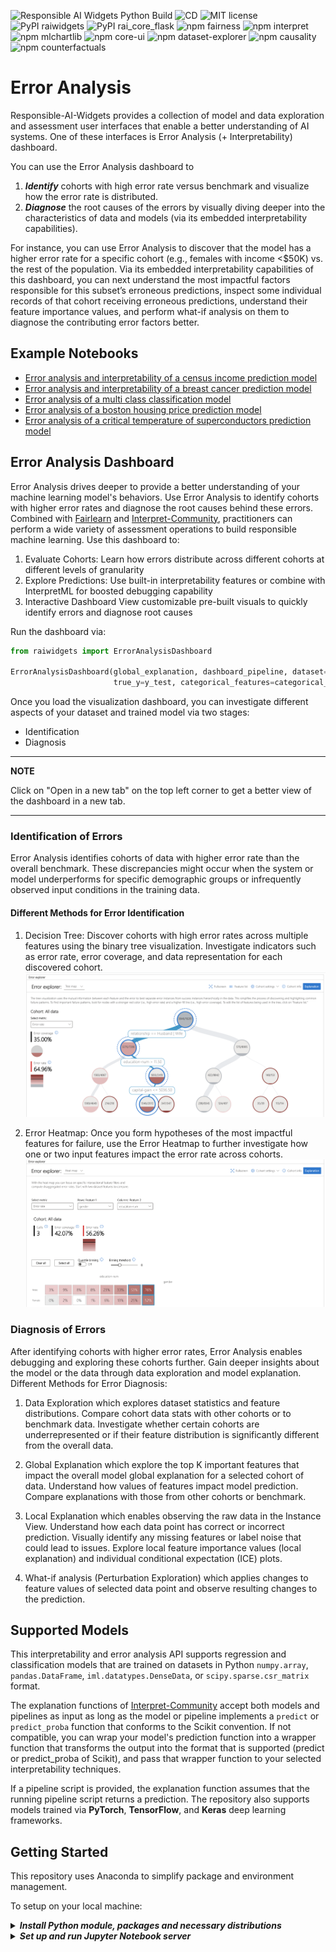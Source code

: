 ![Responsible AI Widgets Python Build](https://github.com/microsoft/responsible-ai-widgets/workflows/Responsible%20AI%20Widgets/badge.svg) ![CD](https://github.com/microsoft/responsible-ai-widgets/workflows/CD/badge.svg) ![MIT license](https://img.shields.io/badge/License-MIT-blue.svg) ![PyPI raiwidgets](https://img.shields.io/pypi/v/raiwidgets?color=blue) ![PyPI rai_core_flask](https://img.shields.io/pypi/v/rai_core_flask?color=blue) ![npm fairness](https://img.shields.io/npm/v/@responsible-ai/fairness?label=npm%20%40responsible-ai%2Ffairness) ![npm interpret](https://img.shields.io/npm/v/@responsible-ai/interpret?label=npm%20%40responsible-ai%2Finterpret) ![npm mlchartlib](https://img.shields.io/npm/v/@responsible-ai/mlchartlib?label=npm%20%40responsible-ai%2Fmlchartlib) ![npm core-ui](https://img.shields.io/npm/v/@responsible-ai/core-ui?label=npm%20%40responsible-ai%2Fcore-ui) ![npm dataset-explorer](https://img.shields.io/npm/v/@responsible-ai/dataset-explorer?label=npm%20%40responsible-ai%2Fdataset-explorer) ![npm causality](https://img.shields.io/npm/v/@responsible-ai/causality?label=npm%20%40responsible-ai%2Fcausality) ![npm counterfactuals](https://img.shields.io/npm/v/@responsible-ai/counterfactuals?label=npm%20%40responsible-ai%2Fcounterfactuals)

# Error Analysis


Responsible-AI-Widgets provides a collection of model and data exploration and assessment user interfaces that enable a better understanding of AI systems. One of these interfaces is Error Analysis (+ Interpretability) dashboard.

You can use the Error Analysis dashboard to 
1) ***Identify*** cohorts with high error rate versus benchmark and visualize how the error rate is distributed. 
2) ***Diagnose*** the root causes of the errors by visually diving deeper into the characteristics of data and models (via its embedded interpretability capabilities). 

For instance, you can use Error Analysis to discover that the model has a higher error rate for a specific cohort (e.g., females with income <$50K) vs. the rest of the population. Via its embedded interpretability capabilities of this dashboard, you can next understand the most impactful factors responsible for this subset’s erroneous predictions, inspect some individual records of that cohort receiving erroneous predictions, understand their feature importance values, and perform what-if analysis on them to diagnose the contributing error factors better. 


## Example Notebooks

- [Error analysis and interpretability of a census income prediction model](https://github.com/microsoft/responsible-ai-widgets/blob/master/notebooks/individual-dashboards/erroranalysis-dashboard/erroranalysis-interpretability-dashboard-census.ipynb)
- [Error analysis and interpretability of a breast cancer prediction model](https://github.com/microsoft/responsible-ai-widgets/blob/master/notebooks/individual-dashboards/erroranalysis-dashboard/erroranalysis-interpretability-dashboard-breast-cancer.ipynb)
- [Error analysis of a multi class classification model](https://github.com/microsoft/responsible-ai-widgets/blob/master/notebooks/individual-dashboards/erroranalysis-dashboard/erroranalysis-dashboard-multiclass.ipynb)
- [Error analysis of a boston housing price prediction model](https://github.com/microsoft/responsible-ai-widgets/blob/master/notebooks/individual-dashboards/erroranalysis-dashboard/erroranalysis-dashboard-regression-boston-housing.ipynb)
- [Error analysis of a critical temperature of superconductors prediction model](https://github.com/microsoft/responsible-ai-widgets/blob/master/notebooks/individual-dashboards/erroranalysis-dashboard/erroranalysis-dashboard-regression-superconductor.ipynb)

<a name="interpretability dashboard"></a>



<a name="error analysis dashboard "></a>

## Error Analysis Dashboard

Error Analysis drives deeper to provide a better understanding of your machine learning model's behaviors. Use Error Analysis to identify cohorts with higher error rates and diagnose the root causes behind these errors. Combined with [Fairlearn](github.com/fairlearn/fairlearn) and [Interpret-Community](https://github.com/interpretml/interpret-community), practitioners can perform a wide variety of assessment operations to build responsible machine learning. Use this dashboard to:

1. Evaluate Cohorts: Learn how errors distribute across different cohorts at different levels of granularity 
2. Explore Predictions: Use built-in interpretability features or combine with InterpretML for boosted debugging capability 
3. Interactive Dashboard View customizable pre-built visuals to quickly identify errors and diagnose root causes

Run the dashboard via:

```python
from raiwidgets import ErrorAnalysisDashboard

ErrorAnalysisDashboard(global_explanation, dashboard_pipeline, dataset=X_test_original,
                       true_y=y_test, categorical_features=categorical_features)
```
Once you load the visualization dashboard, you can investigate different aspects of your dataset and trained model via two stages:

* Identification
* Diagnosis

---
**NOTE**

Click on "Open in a new tab" on the top left corner to get a better view of the dashboard in a new tab.

---

### Identification of Errors

Error Analysis identifies cohorts of data with higher error rate than the overall benchmark. These discrepancies might occur when the system or model underperforms for specific demographic groups or infrequently observed input conditions in the training data.

#### Different Methods for Error Identification

1. Decision Tree: Discover cohorts with high error rates across multiple features using the binary tree visualization. Investigate indicators such as error rate, error coverage, and data representation for each discovered cohort. ![Error Analysis tree map](./img/EA-TreeMap.png)

2. Error Heatmap: Once you form hypotheses of the most impactful features for failure, use the Error Heatmap to further investigate how one or two input features impact the error rate across cohorts. ![Error Analysis heat map](./img/EA-Heatmap.png)

### Diagnosis of Errors

After identifying cohorts with higher error rates, Error Analysis enables debugging and exploring these cohorts further. Gain deeper insights about the model or the data through data exploration and model explanation. Different Methods for Error Diagnosis:

1. Data Exploration which explores dataset statistics and feature distributions. Compare cohort data stats with other cohorts or to benchmark data. Investigate whether certain cohorts are underrepresented or if their feature distribution is significantly different from the overall data.

2. Global Explanation which explore the top K important features that impact the overall model global explanation for a selected cohort of data. Understand how values of features impact model prediction. Compare explanations with those from other cohorts or benchmark.

3. Local Explanation which enables observing the raw data in the Instance View. Understand how each data point has correct or incorrect prediction. Visually identify any missing features or label noise that could lead to issues. Explore local feature importance values (local explanation) and individual conditional expectation (ICE) plots.

4. What-if analysis (Perturbation Exploration) which applies changes to feature values of selected data point and observe resulting changes to the prediction.


<a name="supported models"></a>

## Supported Models

This interpretability and error analysis API supports regression and classification models that are trained on datasets in Python `numpy.array`, `pandas.DataFrame`, `iml.datatypes.DenseData`, or `scipy.sparse.csr_matrix` format.

The explanation functions of [Interpret-Community](https://github.com/interpretml/interpret-community) accept both models and pipelines as input as long as the model or pipeline implements a `predict` or `predict_proba` function that conforms to the Scikit convention. If not compatible, you can wrap your model's prediction function into a wrapper function that transforms the output into the format that is supported (predict or predict_proba of Scikit), and pass that wrapper function to your selected interpretability techniques.  

If a pipeline script is provided, the explanation function assumes that the running pipeline script returns a prediction. The repository also supports models trained via **PyTorch**, **TensorFlow**, and **Keras** deep learning frameworks.

<a name="getting started"></a>

## Getting Started

This repository uses Anaconda to simplify package and environment management.

To setup on your local machine:

<details><summary><strong><em>Install Python module, packages and necessary distributions</em></strong></summary>

```
pip install raiwidgets
```

If you intend to run repository tests:

```
pip install -r requirements.txt
```

</details>

<details>
<summary><strong><em>Set up and run Jupyter Notebook server </em></strong></summary>

Install and run Jupyter Notebook

```
if needed:
          pip install jupyter
then:
jupyter notebook
```
</details>

